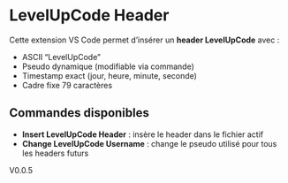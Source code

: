 # LevelUpCode Header

Cette extension VS Code permet d’insérer un **header LevelUpCode** avec :

- ASCII “LevelUpCode”  
- Pseudo dynamique (modifiable via commande)  
- Timestamp exact (jour, heure, minute, seconde)  
- Cadre fixe 79 caractères  

## Commandes disponibles

- **Insert LevelUpCode Header** : insère le header dans le fichier actif  
- **Change LevelUpCode Username** : change le pseudo utilisé pour tous les headers futurs

V0.0.5
